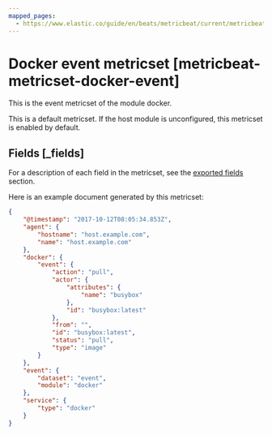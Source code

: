 ```yaml
---
mapped_pages:
  - https://www.elastic.co/guide/en/beats/metricbeat/current/metricbeat-metricset-docker-event.html
---
```


<!-- This file is generated! See scripts/mage/docs_collector.go -->

# Docker event metricset [metricbeat-metricset-docker-event]

This is the event metricset of the module docker.

This is a default metricset. If the host module is unconfigured, this metricset is enabled by default.

## Fields [_fields]

For a description of each field in the metricset, see the [exported fields](/reference/metricbeat/exported-fields-docker.md) section.

Here is an example document generated by this metricset:

```json
{
    "@timestamp": "2017-10-12T08:05:34.853Z",
    "agent": {
        "hostname": "host.example.com",
        "name": "host.example.com"
    },
    "docker": {
        "event": {
            "action": "pull",
            "actor": {
                "attributes": {
                    "name": "busybox"
                },
                "id": "busybox:latest"
            },
            "from": "",
            "id": "busybox:latest",
            "status": "pull",
            "type": "image"
        }
    },
    "event": {
        "dataset": "event",
        "module": "docker"
    },
    "service": {
        "type": "docker"
    }
}
```
